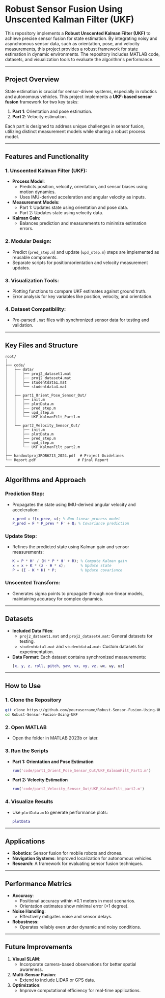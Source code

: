 # **Robust Sensor Fusion Using Unscented Kalman Filter (UKF)**

This repository implements a **Robust Unscented Kalman Filter (UKF)** to achieve precise sensor fusion for state estimation. By integrating noisy and asynchronous sensor data, such as orientation, pose, and velocity measurements, this project provides a robust framework for state estimation in dynamic environments. The repository includes MATLAB code, datasets, and visualization tools to evaluate the algorithm's performance.

---

## **Project Overview**

State estimation is crucial for sensor-driven systems, especially in robotics and autonomous vehicles. This project implements a **UKF-based sensor fusion** framework for two key tasks:
1. **Part 1**: Orientation and pose estimation.
2. **Part 2**: Velocity estimation.

Each part is designed to address unique challenges in sensor fusion, utilizing distinct measurement models while sharing a robust process model.

---

## **Features and Functionality**

### **1. Unscented Kalman Filter (UKF):**
- **Process Model**:
  - Predicts position, velocity, orientation, and sensor biases using motion dynamics.
  - Uses IMU-derived acceleration and angular velocity as inputs.
- **Measurement Models**:
  - Part 1: Updates state using orientation and pose data.
  - Part 2: Updates state using velocity data.
- **Kalman Gain**:
  - Balances prediction and measurements to minimize estimation errors.

### **2. Modular Design:**
- Predict (`pred_step.m`) and update (`upd_step.m`) steps are implemented as reusable components.
- Separate scripts for position/orientation and velocity measurement updates.

### **3. Visualization Tools:**
- Plotting functions to compare UKF estimates against ground truth.
- Error analysis for key variables like position, velocity, and orientation.

### **4. Dataset Compatibility:**
- Pre-parsed `.mat` files with synchronized sensor data for testing and validation.

---

## **Key Files and Structure**

```
root/
│
├── code/
│   ├── data/
│   │   ├── proj2_dataset1.mat
│   │   ├── proj2_dataset4.mat
│   │   ├── studentdata1.mat
│   │   └── studentdata4.mat
│   │
│   ├── part1_Orient_Pose_Sensor_Out/
│   │   ├── init.m
│   │   ├── plotData.m
│   │   ├── pred_step.m
│   │   ├── upd_step.m
│   │   └── UKF_KalmanFilt_Part1.m
│   │
│   └── part2_Velocity_Sensor_Out/
│       ├── init.m
│       ├── plotData.m
│       ├── pred_step.m
│       ├── upd_step.m
│       └── UKF_KalmanFilt_part2.m
│
├── handoutproj3ROB6213_2024.pdf  # Project Guidelines
└── Report.pdf                   # Final Report
```

---

## **Algorithms and Approach**

### **Prediction Step**:
- Propagates the state using IMU-derived angular velocity and acceleration:
  ```matlab
  x_pred = f(x_prev, u); % Non-linear process model
  P_pred = F * P_prev * F' + Q; % Covariance prediction
  ```

### **Update Step**:
- Refines the predicted state using Kalman gain and sensor measurements:
  ```matlab
  K = P * H' / (H * P * H' + R); % Compute Kalman gain
  x = x + K * (z - H * x);       % Update state
  P = (I - K * H) * P;           % Update covariance
  ```

### **Unscented Transform**:
- Generates sigma points to propagate through non-linear models, maintaining accuracy for complex dynamics.

---

## **Datasets**

- **Included Data Files**:
  - `proj2_dataset1.mat` and `proj2_dataset4.mat`: General datasets for testing.
  - `studentdata1.mat` and `studentdata4.mat`: Custom datasets for experimentation.
- **Data Format**:
  Each dataset contains synchronized measurements:
  ```matlab
  [x, y, z, roll, pitch, yaw, vx, vy, vz, ωx, ωy, ωz]
  ```

---

## **How to Use**

### **1. Clone the Repository**
```bash
git clone https://github.com/yourusername/Robust-Sensor-Fusion-Using-UKF.git
cd Robust-Sensor-Fusion-Using-UKF
```

### **2. Open MATLAB**
- Open the folder in MATLAB 2023b or later.

### **3. Run the Scripts**
- **Part 1: Orientation and Pose Estimation**
  ```matlab
  run('code/part1_Orient_Pose_Sensor_Out/UKF_KalmanFilt_Part1.m')
  ```
- **Part 2: Velocity Estimation**
  ```matlab
  run('code/part2_Velocity_Sensor_Out/UKF_KalmanFilt_part2.m')
  ```

### **4. Visualize Results**
- Use `plotData.m` to generate performance plots:
  ```matlab
  plotData
  ```

---

## **Applications**

- **Robotics**: Sensor fusion for mobile robots and drones.
- **Navigation Systems**: Improved localization for autonomous vehicles.
- **Research**: A framework for evaluating sensor fusion techniques.

---

## **Performance Metrics**

- **Accuracy**:
  - Positional accuracy within ±0.1 meters in most scenarios.
  - Orientation estimates show minimal error (<1 degree).
- **Noise Handling**:
  - Effectively mitigates noise and sensor delays.
- **Robustness**:
  - Operates reliably even under dynamic and noisy conditions.

---

## **Future Improvements**

1. **Visual SLAM**:
   - Incorporate camera-based observations for better spatial awareness.
2. **Multi-Sensor Fusion**:
   - Extend to include LIDAR or GPS data.
3. **Optimization**:
   - Improve computational efficiency for real-time applications.
